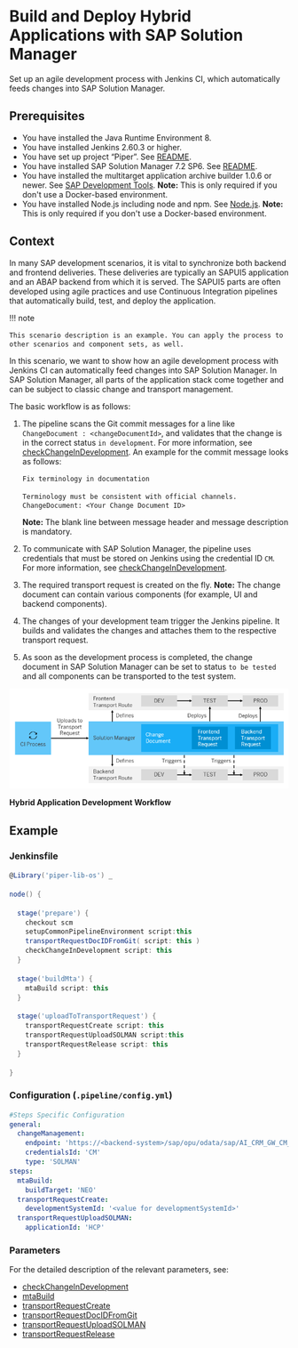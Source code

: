 # Build and Deploy Hybrid Applications with SAP Solution Manager

Set up an agile development process with Jenkins CI, which automatically feeds changes into SAP Solution Manager.

## Prerequisites

* You have installed the Java Runtime Environment 8.
* You have installed Jenkins 2.60.3 or higher.
* You have set up project “Piper”. See [README](https://github.com/SAP/jenkins-library/blob/master/README.md).
* You have installed SAP Solution Manager 7.2 SP6. See [README](https://github.com/SAP/devops-cm-client/blob/master/README.md).
* You have installed the multitarget application archive builder 1.0.6 or newer. See [SAP Development Tools](https://tools.hana.ondemand.com/#cloud). **Note:** This is only required if you don't use a Docker-based environment.
* You have installed Node.js including node and npm. See [Node.js](https://nodejs.org/en/download/).  **Note:** This is only required if you don't use a Docker-based environment.

## Context

In many SAP development scenarios, it is vital to synchronize both backend and frontend deliveries. These deliveries are typically an SAPUI5 application and an ABAP backend from which it is served. The SAPUI5 parts are often developed using agile practices and use Continuous Integration pipelines that automatically build, test, and deploy the application.

!!! note

    This scenario description is an example. You can apply the process to other scenarios and component sets, as well.

In this scenario, we want to show how an agile development process with Jenkins CI can automatically feed changes into SAP Solution Manager. In SAP Solution Manager, all parts of the application stack come together and can be subject to classic change and transport management.

The basic workflow is as follows:

1. The pipeline scans the Git commit messages for a line like `ChangeDocument : <changeDocumentId>`, and validates that the change is in the correct status `in development`. For more information, see [checkChangeInDevelopment](../../steps/checkChangeInDevelopment/). An example for the commit message looks as follows:

    ```
    Fix terminology in documentation

    Terminology must be consistent with official channels.
    ChangeDocument: <Your Change Document ID>
    ```

    **Note:** The blank line between message header and message description is mandatory.

1. To communicate with SAP Solution Manager, the pipeline uses credentials that must be stored on Jenkins using the credential ID `CM`. For more information, see [checkChangeInDevelopment](../../steps/checkChangeInDevelopment/).
1. The required transport request is created on the fly. **Note:** The change document can contain various components (for example, UI and backend components).
1. The changes of your development team trigger the Jenkins pipeline. It builds and validates the changes and attaches them to the respective transport request.
1. As soon as the development process is completed, the change document in SAP Solution Manager can be set to status `to be tested` and all components can be transported to the test system.

![Hybrid Application Development Workflow](../images/Scenario_SolMan.png "Hybrid Application Development Workflow")

**Hybrid Application Development Workflow**

## Example

### Jenkinsfile

```groovy
@Library('piper-lib-os') _

node() {

  stage('prepare') {
    checkout scm
    setupCommonPipelineEnvironment script:this
    transportRequestDocIDFromGit( script: this )
    checkChangeInDevelopment script: this
  }

  stage('buildMta') {
    mtaBuild script: this
  }

  stage('uploadToTransportRequest') {
    transportRequestCreate script: this
    transportRequestUploadSOLMAN script:this
    transportRequestRelease script: this
  }

}
```

### Configuration (`.pipeline/config.yml`)

```yaml
#Steps Specific Configuration
general:
  changeManagement:
    endpoint: 'https://<backend-system>/sap/opu/odata/sap/AI_CRM_GW_CM_CI_SRV'
    credentialsId: 'CM'
    type: 'SOLMAN'
steps:
  mtaBuild:
    buildTarget: 'NEO'
  transportRequestCreate:
    developmentSystemId: '<value for developmentSystemId>'
  transportRequestUploadSOLMAN:
    applicationId: 'HCP'
```

### Parameters

For the detailed description of the relevant parameters, see:

* [checkChangeInDevelopment](../../steps/checkChangeInDevelopment/)
* [mtaBuild](../../steps/mtaBuild/)
* [transportRequestCreate](../../steps/transportRequestCreate/)
* [transportRequestDocIDFromGit](../../steps/transportRequestDocIDFromGit/)
* [transportRequestUploadSOLMAN](../../steps/transportRequestUploadSOLMAN/)
* [transportRequestRelease](../../steps/transportRequestRelease/)
